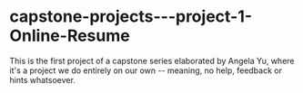 # capstone-projects---project-1-Online-Resume
This is the first project of a capstone series elaborated by Angela Yu, where it's a project we do entirely on our own -- meaning, no help, feedback or hints whatsoever. 
